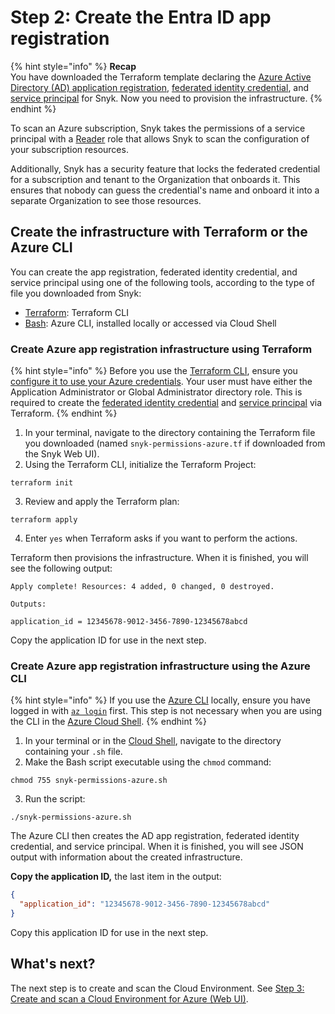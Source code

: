 # Step 2: Create the Entra ID app registration

{% hint style="info" %}
**Recap**\
You have downloaded the Terraform template declaring the [Azure Active Directory (AD) application registration](https://learn.microsoft.com/en-us/azure/active-directory/develop/app-objects-and-service-principals#application-registration), [federated identity credential](https://learn.microsoft.com/en-us/azure/active-directory/develop/workload-identity-federation), and [service principal](https://learn.microsoft.com/en-us/azure/active-directory/develop/app-objects-and-service-principals#service-principal-object) for Snyk. Now you need to provision the infrastructure.
{% endhint %}

To scan an Azure subscription, Snyk takes the permissions of a service principal with a [Reader](https://learn.microsoft.com/en-us/azure/role-based-access-control/built-in-roles#reader) role that allows Snyk to scan the configuration of your subscription resources.

Additionally, Snyk has a security feature that locks the federated credential for a subscription and tenant to the Organization that onboards it. This ensures that nobody can guess the credential's name and onboard it into a separate Organization to see those resources.

## Create the infrastructure with Terraform or the Azure CLI

You can create the app registration, federated identity credential, and service principal using one of the following tools, according to the type of file you downloaded from Snyk:

* [Terraform](step-2-create-the-azure-ad-app-registration.md#create-azure-app-registration-infrastructure-using-terraform): Terraform CLI
* [Bash](step-2-create-the-azure-ad-app-registration.md#create-azure-app-registration-infrastructure-using-the-azure-cli): Azure CLI, installed locally or accessed via Cloud Shell

### Create Azure app registration infrastructure using Terraform

{% hint style="info" %}
Before you use the [Terraform CLI](https://www.terraform.io/downloads), ensure you [configure it to use your Azure credentials](https://registry.terraform.io/providers/hashicorp/azuread/latest/docs#authenticating-to-azure-active-directory). Your user must have either the Application Administrator or Global Administrator directory role. This is required to create the [federated identity credential](https://registry.terraform.io/providers/hashicorp/azuread/latest/docs/resources/application_federated_identity_credential#api-permissions) and [service principal](https://registry.terraform.io/providers/hashicorp/azuread/latest/docs/resources/service_principal) via Terraform.
{% endhint %}

1. In your terminal, navigate to the directory containing the Terraform file you downloaded (named `snyk-permissions-azure.tf` if downloaded from the Snyk Web UI).
2. Using the Terraform CLI, initialize the Terraform Project:

```
terraform init
```

3. Review and apply the Terraform plan:

```
terraform apply
```

4. Enter `yes` when Terraform asks if you want to perform the actions.

Terraform then provisions the infrastructure. When it is finished, you will see the following output:

```
Apply complete! Resources: 4 added, 0 changed, 0 destroyed.

Outputs:

application_id = 12345678-9012-3456-7890-12345678abcd
```

Copy the application ID for use in the next step.

### Create Azure app registration infrastructure using the Azure CLI

{% hint style="info" %}
If you use the [Azure CLI](https://learn.microsoft.com/en-us/cli/azure/install-azure-cli) locally, ensure you have logged in with [`az login`](https://learn.microsoft.com/en-us/cli/azure/authenticate-azure-cli) first. This step is not necessary when you are using the CLI in the [Azure Cloud Shell](https://portal.azure.com/#cloudshell/).
{% endhint %}

1. In your terminal or in the [Cloud Shell](https://portal.azure.com/#cloudshell/), navigate to the directory containing your `.sh` file.
2. Make the Bash script executable using the `chmod` command:

```
chmod 755 snyk-permissions-azure.sh
```

3. Run the script:

```
./snyk-permissions-azure.sh
```

The Azure CLI then creates the AD app registration, federated identity credential, and service principal. When it is finished, you will see JSON output with information about the created infrastructure.

**Copy the application ID,** the last item in the output:

```json
{
  "application_id": "12345678-9012-3456-7890-12345678abcd"
}
```

Copy this application ID for use in the next step.

## What's next?

The next step is to create and scan the Cloud Environment. See [Step 3: Create and scan a Cloud Environment for Azure (Web UI)](step-3-create-and-scan-a-snyk-cloud-environment-for-azure-web-ui.md).
